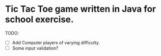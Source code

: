 # Tic Tac Toe game written in Java for school exercise.

TODO: 

- [ ] Add Computer players of varying difficulty.
- [ ] Some input validation?